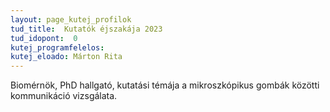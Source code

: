 ```yaml
---
layout: page_kutej_profilok
tud_title:  Kutatók éjszakája 2023
tud_idopont:  0
kutej_programfelelos: 
kutej_eloado: Márton Rita
---
```


Biomérnök, PhD hallgató, kutatási témája a mikroszkópikus gombák közötti kommunikáció vizsgálata.
